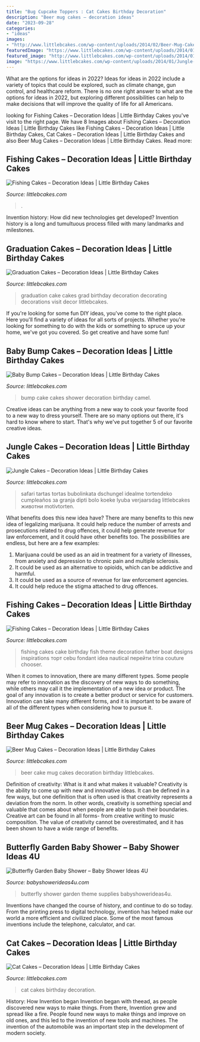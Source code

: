 ```yaml
---
title: "Bug Cupcake Toppers : Cat Cakes Birthday Decoration"
description: "Beer mug cakes – decoration ideas"
date: "2023-09-28"
categories:
- "ideas"
images:
- "http://www.littlebcakes.com/wp-content/uploads/2014/02/Beer-Mug-Cake.jpg"
featuredImage: "https://www.littlebcakes.com/wp-content/uploads/2014/01/Fishing-Cakes.jpg"
featured_image: "http://www.littlebcakes.com/wp-content/uploads/2014/01/Fishing-Cakes-Images.jpg"
image: "https://www.littlebcakes.com/wp-content/uploads/2014/01/Jungle-Cakes.jpg"
---
```



What are the options for ideas in 2022?
Ideas for ideas in 2022 include a variety of topics that could be explored, such as climate change, gun control, and healthcare reform. There is no one right answer to what are the options for ideas in 2022, but exploring different possibilities can help to make decisions that will improve the quality of life for all Americans.

	

		
looking for Fishing Cakes – Decoration Ideas | Little Birthday Cakes you've visit to the right page. We have 8 Images about Fishing Cakes – Decoration Ideas | Little Birthday Cakes like Fishing Cakes – Decoration Ideas | Little Birthday Cakes, Cat Cakes – Decoration Ideas | Little Birthday Cakes and also Beer Mug Cakes – Decoration Ideas | Little Birthday Cakes. Read more:
		
    
## Fishing Cakes – Decoration Ideas | Little Birthday Cakes

<img loading=lazy src="https://www.littlebcakes.com/wp-content/uploads/2014/01/Fishing-Cakes.jpg" onerror="this.onerror=null;this.src='https://tse2.mm.bing.net/th?id=OIP.1tL40IB1MzU2xE_QJQ32zgHaJ4&amp;pid=15.1';" alt="Fishing Cakes – Decoration Ideas | Little Birthday Cakes">

_Source: littlebcakes.com_

>. 

	

Invention history: How did new technologies get developed?
Invention history is a long and tumultuous process filled with many landmarks and milestones.

    
## Graduation Cakes – Decoration Ideas | Little Birthday Cakes

<img loading=lazy src="https://www.littlebcakes.com/wp-content/uploads/2013/08/Graduation-Cake-Images.jpg" onerror="this.onerror=null;this.src='https://tse4.mm.bing.net/th?id=OIP.yDS-yp1KfQP4wkGKhZ3-IgHaJ4&amp;pid=15.1';" alt="Graduation Cakes – Decoration Ideas | Little Birthday Cakes">

_Source: littlebcakes.com_

>graduation cake cakes grad birthday decoration decorating decorations visit decor littlebcakes. 

	

If you're looking for some fun DIY ideas, you've come to the right place. Here you'll find a variety of ideas for all sorts of projects. Whether you're looking for something to do with the kids or something to spruce up your home, we've got you covered. So get creative and have some fun!

    
## Baby Bump Cakes – Decoration Ideas | Little Birthday Cakes

<img loading=lazy src="http://www.littlebcakes.com/wp-content/uploads/2014/01/Baby-Bump-Cakes.jpg" onerror="this.onerror=null;this.src='https://tse4.mm.bing.net/th?id=OIP.KCxRWsEGA46dsajROZ5AKwHaLG&amp;pid=15.1';" alt="Baby Bump Cakes – Decoration Ideas | Little Birthday Cakes">

_Source: littlebcakes.com_

>bump cake cakes shower decoration birthday camel. 

	

Creative ideas can be anything from a new way to cook your favorite food to a new way to dress yourself. There are so many options out there, it's hard to know where to start. That's why we've put together 5 of our favorite creative ideas.

    
## Jungle Cakes – Decoration Ideas | Little Birthday Cakes

<img loading=lazy src="https://www.littlebcakes.com/wp-content/uploads/2014/01/Jungle-Cakes.jpg" onerror="this.onerror=null;this.src='https://tse4.mm.bing.net/th?id=OIP.XjsE-6s-_lLIZiy3qHm-ewHaJ4&amp;pid=15.1';" alt="Jungle Cakes – Decoration Ideas | Little Birthday Cakes">

_Source: littlebcakes.com_

>safari tartas tortas bubolinkata dschungel idealme tortendeko cumpleaños за granja dipti bolo koeke lyuba verjaarsdag littlebcakes животни motivtorten. 

	

What benefits does this new idea have?
There are many benefits to this new idea of legalizing marijuana. It could help reduce the number of arrests and prosecutions related to drug offences, it could help generate revenue for law enforcement, and it could have other benefits too. The possibilities are endless, but here are a few examples: 
1. Marijuana could be used as an aid in treatment for a variety of illnesses, from anxiety and depression to chronic pain and multiple sclerosis. 
2. It could be used as an alternative to opioids, which can be addictive and harmful. 
3. It could be used as a source of revenue for law enforcement agencies. 
4. It could help reduce the stigma attached to drug offences.

    
## Fishing Cakes – Decoration Ideas | Little Birthday Cakes

<img loading=lazy src="http://www.littlebcakes.com/wp-content/uploads/2014/01/Fishing-Cakes-Images.jpg" onerror="this.onerror=null;this.src='https://tse3.mm.bing.net/th?id=OIP.PT8mZGQT0QsOmBA6coadawHaJ4&amp;pid=15.1';" alt="Fishing Cakes – Decoration Ideas | Little Birthday Cakes">

_Source: littlebcakes.com_

>fishing cakes cake birthday fish theme decoration father boat designs inspirations торт cebu fondant idea nautical перейти trina couture chooser. 

	

When it comes to innovation, there are many different types. Some people may refer to innovation as the discovery of new ways to do something, while others may call it the implementation of a new idea or product. The goal of any innovation is to create a better product or service for customers. Innovation can take many different forms, and it is important to be aware of all of the different types when considering how to pursue it.

    
## Beer Mug Cakes – Decoration Ideas | Little Birthday Cakes

<img loading=lazy src="http://www.littlebcakes.com/wp-content/uploads/2014/02/Beer-Mug-Cake.jpg" onerror="this.onerror=null;this.src='https://tse3.mm.bing.net/th?id=OIP.iv87-o-lsecrsMWxvWJIGAHaE8&amp;pid=15.1';" alt="Beer Mug Cakes – Decoration Ideas | Little Birthday Cakes">

_Source: littlebcakes.com_

>beer cake mug cakes decoration birthday littlebcakes. 

	

Definition of creativity: What is it and what makes it valuable?
Creativity is the ability to come up with new and innovative ideas. It can be defined in a few ways, but one definition that is often used is that creativity represents a deviation from the norm. In other words, creativity is something special and valuable that comes about when people are able to push their boundaries. Creative art can be found in all forms- from creative writing to music composition. The value of creativity cannot be overestimated, and it has been shown to have a wide range of benefits.

    
## Butterfly Garden Baby Shower – Baby Shower Ideas 4U

<img loading=lazy src="https://babyshowerideas4u.com/wp-content/uploads/2014/01/butterfly-101.jpg" onerror="this.onerror=null;this.src='https://tse4.mm.bing.net/th?id=OIP.tDHN2eph00pfln4-_RBfowHaOO&amp;pid=15.1';" alt="Butterfly Garden Baby Shower – Baby Shower Ideas 4U">

_Source: babyshowerideas4u.com_

>butterfly shower garden theme supplies babyshowerideas4u. 

	

Inventions have changed the course of history, and continue to do so today. From the printing press to digital technology, invention has helped make our world a more efficient and civilized place. Some of the most famous inventions include the telephone, calculator, and car.

    
## Cat Cakes – Decoration Ideas | Little Birthday Cakes

<img loading=lazy src="https://www.littlebcakes.com/wp-content/uploads/2014/01/Cat-Birthday-Cakes-Pictures.jpg" onerror="this.onerror=null;this.src='https://tse1.mm.bing.net/th?id=OIP.IlstBi70628Tow1VUH3CuwHaJ3&amp;pid=15.1';" alt="Cat Cakes – Decoration Ideas | Little Birthday Cakes">

_Source: littlebcakes.com_

>cat cakes birthday decoration. 

	

History: How Invention began
Invention began with theead, as people discovered new ways to make things. From there, Invention grew and spread like a fire. People found new ways to make things and improve on old ones, and this led to the invention of new tools and machines. The invention of the automobile was an important step in the development of modern society.


